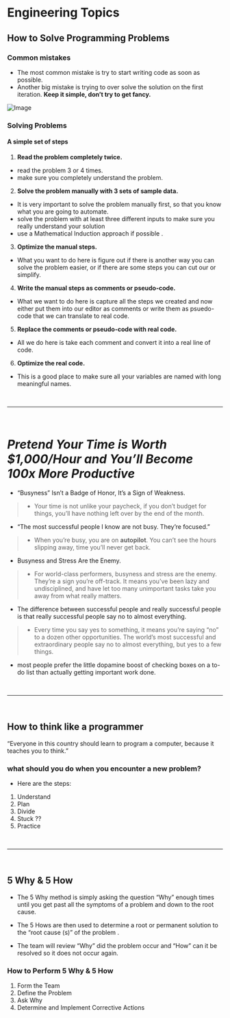 # Engineering Topics


## How to Solve Programming Problems

### Common mistakes

- The most common mistake is try to start writing code as soon as possible.
- Another big mistake is trying to over solve the solution on the first iteration. 
**Keep it simple, don’t try to get fancy.**

![Image](img/lolcatthink_thumb.jpg)

### Solving Problems

#### A simple set of steps

1. **Read the problem completely twice.**
-  read the problem 3 or 4 times.
- make sure you completely understand the problem. 

2. **Solve the problem manually with 3 sets of sample data.**
- It is very important to solve the problem manually first, so that you know what you are going to automate.
-  solve the problem with at least three different inputs to make sure you really understand your solution 
- use a Mathematical Induction approach if possible .

3. **Optimize the manual steps.**
- What you want to do here is figure out if there is another way you can solve the problem easier, or if there are some steps you can cut our or simplify.

4. **Write the manual steps as comments or pseudo-code.**
- What we want to do here is capture all the steps we created and now either put them into our editor as comments or write them as psuedo-code that we can translate to real code.

5. **Replace the comments or pseudo-code with real code.**
- All we do here is take each comment and convert it into a real line of code.

6. **Optimize the real code.**
- This is a good place to make sure all your variables are named with long meaningful names. 

<br>
<hr>
<br>

# _Pretend Your Time is Worth $1,000/Hour and You’ll Become 100x More Productive_
- “Busyness” Isn’t a Badge of Honor, It’s a Sign of Weakness.
>- Your time is not unlike your paycheck, if you don’t budget for things, you’ll have nothing left over by the end of the month.
- “The most successful people I know are not busy. They’re focused.”
>- When you’re busy, you are on **autopilot**. You can’t see the hours slipping away, time you’ll never get back.
- Busyness and Stress Are the Enemy.
>- For world-class performers, busyness and stress are the enemy. They’re a sign you’re off-track. It means you’ve been lazy and undisciplined, and have let too many unimportant tasks take you away from what really matters.
- The difference between successful people and really successful people is that really successful people say no to almost everything.
>- Every time you say yes to something, it means you’re saying “no” to a dozen other opportunities. The world’s most successful and extraordinary people say no to almost everything, but yes to a few things.
- most people prefer the little dopamine boost of checking boxes on a to-do list than actually getting important work done.


<br>
<hr>
<br>

## How to think like a programmer

“Everyone in this country should learn to program a computer, because it teaches you to think.”

 ### what should you do when you encounter a new problem?

 - Here are the steps:

1. Understand
2. Plan
3. Divide
4. Stuck ??
5. Practice



<br>
<hr>
<br>

## 5 Why & 5 How

- The 5 Why method is simply asking the question “Why” enough times until you get past all the symptoms of a problem and down to the root cause. 

- The 5 Hows are then used to determine a root or permanent solution to the “root cause (s)” of the problem .

- The team will review “Why” did the problem occur and “How” can it be resolved so it does not occur again.

### How to Perform 5 Why & 5 How

1. Form the Team
2. Define the Problem
3. Ask Why
4. Determine and Implement Corrective Actions
